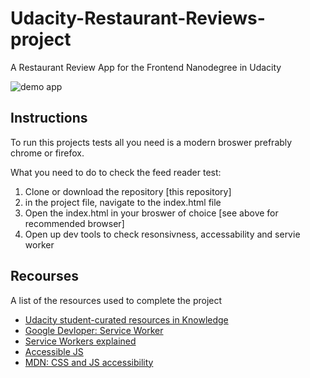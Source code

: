 # Udacity-Restaurant-Reviews-project

A Restaurant Review App for the Frontend Nanodegree in Udacity

![demo app](img/demo.gif)

## Instructions

To run this projects tests all you need is a modern broswer prefrably chrome or firefox.

What you need to do to check the feed reader test:

1. Clone or download the repository [this repository]
1. in the project file, navigate to the index.html file
1. Open the index.html in your broswer of choice [see above for recommended browser]
1. Open up dev tools to check resonsivness, accessability and servie worker

## Recourses

A list of the resources used to complete the project

* [Udacity student-curated resources in Knowledge](https://www.diigo.com/outliner/fjslyn/Udacity-Restaurant-Reviews-App-(project-%235)?key=zqiopam1yz)
* [Google Devloper: Service Worker](https://developers.google.com/web/fundamentals/primers/service-workers/)
* [Service Workers explained](https://flaviocopes.com/service-workers/#offline-support)
* [Accessible JS](https://medium.com/@matuzo/writing-javascript-with-accessibility-in-mind-a1f6a5f467b9)
* [MDN: CSS and JS accessibility](https://developer.mozilla.org/en-US/docs/Learn/Accessibility/CSS_and_JavaScript)